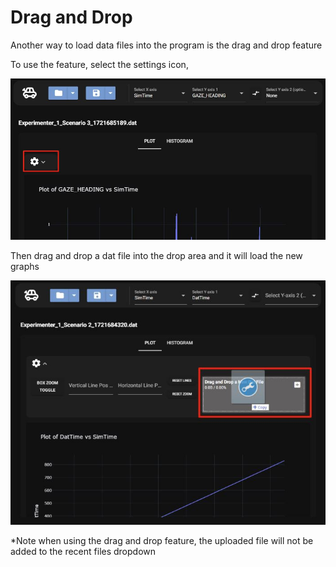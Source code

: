 # Drag and Drop

Another way to load data files into the program is the drag and drop feature

To use the feature, select the settings icon,

![settings](../img/settingsbutton.JPG)

Then drag and drop a dat file into the drop area and it will load the new graphs

![settings](../img/draganddrop.JPG)

*Note when using the drag and drop feature, the uploaded file will not be added to the recent files dropdown